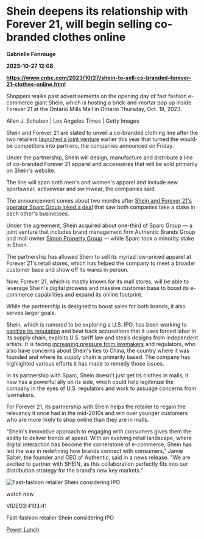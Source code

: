 # Shein deepens its relationship with Forever 21, will begin selling co-branded clothes online
**Gabrielle Fonrouge**

**2023-10-27 12:08**

**https://www.cnbc.com/2023/10/27/shein-to-sell-co-branded-forever-21-clothes-online.html**

Shoppers walks past advertisements on the opening day of fast fashion e-commerce giant Shein, which is hosting a brick-and-mortar pop up inside Forever 21 at the Ontario Mills Mall in Ontario Thursday, Oct. 19, 2023.

Allen J. Schaben | Los Angeles Times | Getty Images

Shein and Forever 21 are slated to unveil a co-branded clothing line after the two retailers [launched a joint venture](https://www.cnbc.com/2023/08/24/shein-strikes-deal-with-fast-fashion-retailer-forever-21.html) earlier this year that turned the would-be competitors into partners, the companies announced on Friday.

Under the partnership, Shein will design, manufacture and distribute a line of co-branded Forever 21 apparel and accessories that will be sold primarily on Shein's website.

The line will span both men's and women's apparel and include new sportswear, activewear and swimwear, the companies said.

The announcement comes about two months after [Shein and Forever 21's operator Sparc Group inked a deal](https://www.cnbc.com/2023/08/24/shein-strikes-deal-with-fast-fashion-retailer-forever-21.html) that saw both companies take a stake in each other's businesses.

Under the agreement, Shein acquired about one-third of Sparc Group — a joint venture that includes brand management firm Authentic Brands Group and mall owner [Simon Property Group](https://www.cnbc.com/quotes/SPG/) — while Sparc took a minority stake in Shein.

The partnership has allowed Shein to sell its myriad low-priced apparel at Forever 21's retail stores, which has helped the company to meet a broader customer base and show off its wares in person.

Now, Forever 21, which is mostly known for its mall stores, will be able to leverage Shein's digital prowess and massive customer base to boost its e-commerce capabilities and expand its online footprint.

While the partnership is designed to boost sales for both brands, it also serves larger goals.

Shein, which is rumored to be exploring a U.S. IPO, has been working to [sanitize its reputation](https://www.cnbc.com/2023/10/19/shein-ipo-fast-fashion-brand-must-clear-hurdles-before-going-public.html) and beat back accusations that it uses forced labor in its supply chain, exploits U.S. tariff law and steals designs from independent artists. It is facing [increasing pressure from lawmakers](https://www.cnbc.com/2023/08/30/shein-faces-scrutiny-over-forced-labor-before-ipo.html) and regulators, who also have concerns about Shein's ties to China, the country where it was founded and where its supply chain is primarily based. The company has highlighted various efforts it has made to remedy those issues.

In its partnership with Sparc, Shein doesn't just get its clothes in malls, it now has a powerful ally on its side, which could help legitimize the company in the eyes of U.S. regulators and work to assuage concerns from lawmakers.

For Forever 21, its partnership with Shein helps the retailer to regain the relevancy it once had in the mid-2010s and win over younger customers who are more likely to shop online than they are in malls.

"Shein's innovative approach to engaging with consumers gives them the ability to deliver trends at speed. With an evolving retail landscape, where digital interaction has become the cornerstone of e-commerce, Shein has led the way in redefining how brands connect with consumers," Jamie Salter, the founder and CEO of Authentic, said in a news release. "We are excited to partner with SHEIN, as this collaboration perfectly fits into our distribution strategy for the brand's new key markets."

![Fast-fashion retailer Shein considering IPO](https://image.cnbcfm.com/api/v1/image/107320358-16977419701697741967-31664903706-1080pnbcnews.jpg?v=1697742392&w=750&h=422&vtcrop=y)

watch now

VIDEO3:4103:41

Fast-fashion retailer Shein considering IPO

[Power Lunch](https://www.cnbc.com/power-lunch/)